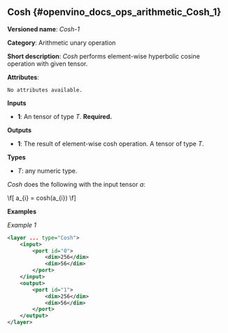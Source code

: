 ## Cosh <a name="Cosh"></a> {#openvino_docs_ops_arithmetic_Cosh_1}

**Versioned name**: *Cosh-1*

**Category**: Arithmetic unary operation

**Short description**: *Cosh* performs element-wise hyperbolic cosine operation with given tensor.

**Attributes**:

    No attributes available.

**Inputs**

* **1**: An tensor of type *T*. **Required.**

**Outputs**

* **1**: The result of element-wise cosh operation. A tensor of type *T*.

**Types**

* *T*: any numeric type.

*Cosh* does the following with the input tensor *a*:

\f[
a_{i} = cosh(a_{i})
\f]

**Examples**

*Example 1*

```xml
<layer ... type="Cosh">
    <input>
        <port id="0">
            <dim>256</dim>
            <dim>56</dim>
        </port>
    </input>
    <output>
        <port id="1">
            <dim>256</dim>
            <dim>56</dim>
        </port>
    </output>
</layer>
```
